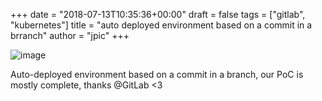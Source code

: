+++
date = "2018-07-13T10:35:36+00:00"
draft = false
tags = ["gitlab", "kubernetes"]
title = "auto deployed environment based on a commit in a brranch"
author = "jpic"
+++

![image](/img/2018-07-13-auto-deployed-environment-based-on-a-commit-in-a/0299ae179b68f9fd7e079509fe0e7e3db3225362e0833a943827e11b67671b0b.png)

Auto-deployed environment based on a commit in a branch, our PoC is mostly complete, thanks @GitLab <3
